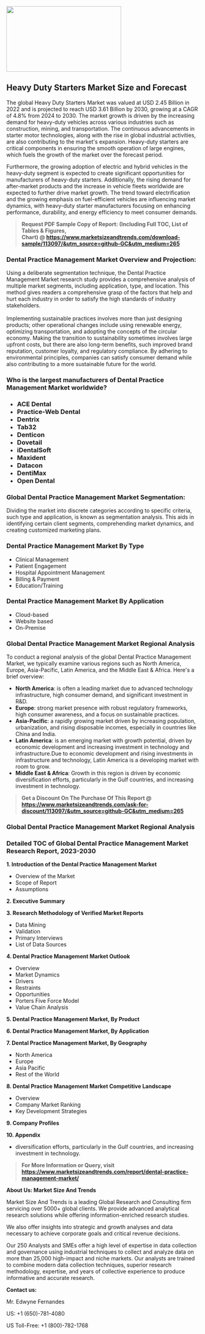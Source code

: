 <p><img class="alignnone size-medium wp-image-20088" src="https://ffe5etoiles.com/wp-content/uploads/2024/12/MST1-300x171.png" alt="" width="300" height="171" /></p><h2>Heavy Duty Starters Market Size and Forecast</h2><p>The global Heavy Duty Starters Market was valued at USD 2.45 Billion in 2022 and is projected to reach USD 3.61 Billion by 2030, growing at a CAGR of 4.8% from 2024 to 2030. The market growth is driven by the increasing demand for heavy-duty vehicles across various industries such as construction, mining, and transportation. The continuous advancements in starter motor technologies, along with the rise in global industrial activities, are also contributing to the market's expansion. Heavy-duty starters are critical components in ensuring the smooth operation of large engines, which fuels the growth of the market over the forecast period.</p><p>Furthermore, the growing adoption of electric and hybrid vehicles in the heavy-duty segment is expected to create significant opportunities for manufacturers of heavy-duty starters. Additionally, the rising demand for after-market products and the increase in vehicle fleets worldwide are expected to further drive market growth. The trend toward electrification and the growing emphasis on fuel-efficient vehicles are influencing market dynamics, with heavy-duty starter manufacturers focusing on enhancing performance, durability, and energy efficiency to meet consumer demands.</p></p><blockquote id="" class=""><strong>Request PDF Sample Copy of Report: (Including Full TOC, List of Tables &amp; Figures, Chart)&nbsp;@&nbsp;<strong><a href="https://www.marketsizeandtrends.com/download-sample/113097/&utm_source=github-GC&utm_medium=265" target="_blank">https://www.marketsizeandtrends.com/download-sample/113097/&utm_source=github-GC&utm_medium=265</a></strong></strong></blockquote><h3 id="" class="">Dental Practice Management Market&nbsp;Overview and Projection:</h3><p id="" class="">Using a deliberate segmentation technique, the Dental Practice Management Market research study provides a comprehensive analysis of multiple market segments, including application, type, and location. This method gives readers a comprehensive grasp of the factors that help and hurt each industry in order to satisfy the high standards of industry stakeholders. <br /> <br />Implementing sustainable practices involves more than just designing products; other operational changes include using renewable energy, optimizing transportation, and adopting the concepts of the circular economy. Making the transition to sustainability sometimes involves large upfront costs, but there are also long-term benefits, such improved brand reputation, customer loyalty, and regulatory compliance. By adhering to environmental principles, companies can satisfy consumer demand while also contributing to a more sustainable future for the world.</p><h3 id="" class="">Who is the largest manufacturers of&nbsp;Dental Practice Management Market worldwide?</h3><h3 class=""><p><ul><li>ACE Dental </li><li> Practice-Web Dental </li><li> Dentrix </li><li> Tab32 </li><li> Denticon </li><li> Dovetail </li><li> iDentalSoft </li><li> Maxident </li><li> Datacon </li><li> DentiMax </li><li> Open Dental</li></ul></p></h3><h3 id="" class="">Global&nbsp;Dental Practice Management Market Segmentation:</h3><p id="" class="">Dividing the market into discrete categories according to specific criteria, such type and application, is known as segmentation analysis. This aids in identifying certain client segments, comprehending market dynamics, and creating customized marketing plans.</p><h3 id="" class="">Dental Practice Management Market&nbsp;By Type</h3><p><p><ul><li>Clinical Management </li><li> Patient Engagement </li><li> Hospital Appointment Management </li><li> Billing & Payment </li><li> Education/Training</p></li></ul></p></p><h3 id="" class="">Dental Practice Management Market&nbsp;By Application</h3><p class=""><p><ul><li>Cloud-based </li><li> Website based </li><li> On-Premise</li></ul></p></p><h3 id="" class="">Global Dental Practice Management Market Regional Analysis</h3><p id="" class="">To conduct a regional analysis of the global Dental Practice Management Market, we typically examine various regions such as North America, Europe, Asia-Pacific, Latin America, and the Middle East &amp; Africa. Here's a brief overview:</p><ul><li><strong>North America</strong>: is often a leading market due to advanced technology infrastructure, high consumer demand, and significant investment in R&amp;D.</li><li><strong>Europe</strong>: strong market presence with robust regulatory frameworks, high consumer awareness, and a focus on sustainable practices.</li><li><strong>Asia-Pacific</strong>: a rapidly growing market driven by increasing population, urbanization, and rising disposable incomes, especially in countries like China and India.</li><li><strong>Latin America</strong>: is an emerging market with growth potential, driven by economic development and increasing investment in technology and infrastructure.Due to economic development and rising investments in infrastructure and technology, Latin America is a developing market with room to grow.</li><li><strong>Middle East &amp; Africa</strong>: Growth in this region is driven by economic diversification efforts, particularly in the Gulf countries, and increasing investment in technology.</li></ul><blockquote id="" class=""><strong>Get a Discount On The Purchase Of This Report @ <strong><a href="https://www.marketsizeandtrends.com/ask-for-discount/113097/&utm_source=github-GC&utm_medium=265" target="_blank">https://www.marketsizeandtrends.com/ask-for-discount/113097/&utm_source=github-GC&utm_medium=265</a></strong></strong></blockquote><h3 id="" class="">Global Dental Practice Management Market Regional Analysis</h3><h3 id="" class="">Detailed TOC of Global Dental Practice Management Market Research Report, 2023-2030</h3><p id="" class=""><strong>1. Introduction of the Dental Practice Management Market</strong></p><ul><li>Overview of the Market</li><li>Scope of Report</li><li>Assumptions</li></ul><p id="" class=""><strong>2. Executive Summary</strong></p><p id="" class=""><strong>3. Research Methodology of Verified Market Reports</strong></p><ul><li>Data Mining</li><li>Validation</li><li>Primary Interviews</li><li>List of Data Sources</li></ul><p id="" class=""><strong>4. Dental Practice Management Market Outlook</strong></p><ul><li>Overview</li><li>Market Dynamics</li><li>Drivers</li><li>Restraints</li><li>Opportunities</li><li>Porters Five Force Model</li><li>Value Chain Analysis</li></ul><p id="" class=""><strong>5. Dental Practice Management Market, By Product</strong></p><p id="" class=""><strong>6. Dental Practice Management Market, By Application</strong></p><p id="" class=""><strong>7. Dental Practice Management Market, By Geography</strong></p><ul><li>North America</li><li>Europe</li><li>Asia Pacific</li><li>Rest of the World</li></ul><p id="" class=""><strong>8. Dental Practice Management Market Competitive Landscape</strong></p><ul><li>Overview</li><li>Company Market Ranking</li><li>Key Development Strategies</li></ul><p id="" class=""><strong>9. Company Profiles</strong></p><p id="" class=""><strong>10. Appendix</strong></p><ul><li>diversification efforts, particularly in the Gulf countries, and increasing investment in technology.</li></ul><blockquote id="" class=""><strong>For More Information or Query, visit <strong><strong><a href="https://www.marketsizeandtrends.com/report/dental-practice-management-market/" target="_blank">https://www.marketsizeandtrends.com/report/dental-practice-management-market/</a></strong></strong></strong></blockquote><p id="" class=""><strong>About Us: Market Size And Trends</strong></p><p id="" class="">Market Size And Trends is a leading Global Research and Consulting firm servicing over 5000+ global clients. We provide advanced analytical research solutions while offering information-enriched research studies.</p><p id="" class="">We also offer insights into strategic and growth analyses and data necessary to achieve corporate goals and critical revenue decisions.</p><p id="" class="">Our 250 Analysts and SMEs offer a high level of expertise in data collection and governance using industrial techniques to collect and analyze data on more than 25,000 high-impact and niche markets. Our analysts are trained to combine modern data collection techniques, superior research methodology, expertise, and years of collective experience to produce informative and accurate research.</p><p id="" class=""><strong>Contact us:</strong></p><p id="" class="">Mr. Edwyne Fernandes</p><p id="" class="">US: +1 (650)-781-4080</p><p id="" class="">US Toll-Free: +1 (800)-782-1768</p>
